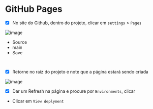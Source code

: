# GitHub Pages

- [x] No site do Github, dentro do projeto, clicar em `settings` > `Pages`

![image](https://user-images.githubusercontent.com/108991648/213933145-64337939-5560-42fd-b020-d187aa134564.png)

- Source 
- main
- Save
<br>

- [x] Retorne no raiz do projeto e note que a página estará sendo criada

![image](https://user-images.githubusercontent.com/108991648/213933270-76cf8fea-5507-482d-bba3-8db6254880c0.png)

- [x] Dar um Refresh na página e procure por `Environments`, clicar 
- Clicar em `View deplyment`
